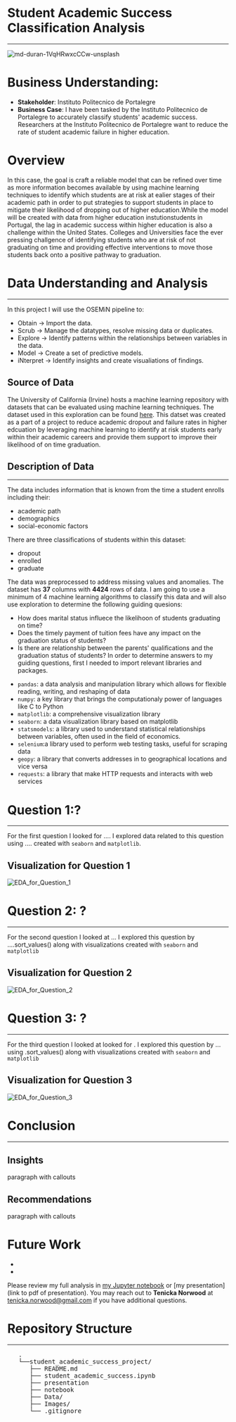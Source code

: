 # Student Academic Success Classification Analysis
***
![md-duran-1VqHRwxcCCw-unsplash](https://github.com/dataeducator/student_academic_success/assets/107881738/7ceeaca1-99f5-41fd-bbf6-9b0b1458d47b)




# Business Understanding:
* __Stakeholder__: Instituto Politecnico de Portalegre
* __Business Case__: I have been tasked by the Instituto Politecnico de Portalegre to accurately classify students' academic success. Researchers at the Instituto Politecnico de Portalegre want to reduce the rate of student academic failure in higher education. 

# Overview
In this case, the goal is craft a reliable model that can be refined over time as more information becomes available by using machine learning techniques to identify which students are at risk at ealier stages of their academic path in order to put strategies to support students in place to mitigate their likelihood of dropping out of higher education.While the model will be created with data from higher education instutionstudents in Portugal, the lag in academic success within higher education is also a challenge within the United States. Colleges and Universities face the ever pressing challgence of identifying students who are at risk of not graduating on time and providing effective interventions to move those students back onto a positive pathway to graduation. 

 # Data Understanding and Analysis
***
In this project I will use the OSEMiN pipeline to:

* Obtain → Import the data.
* Scrub → Manage the datatypes, resolve missing data or duplicates.
* Explore → Identify patterns within the relationships between variables in the data.
* Model → Create a set of predictive models.
* iNterpret → Identify insights and create visualiations of findings.

## Source of Data
The University of California (Irvine) hosts a machine learning repository with datasets that can be evaluated using machine learning techniques. The dataset used in this exploration can be found [here](https://archive.ics.uci.edu/dataset/697/predict+students+dropout+and+academic+success). This datset was created as a part of a project to reduce academic dropout and failure rates in higher edcuation by leveraging machine learning to identify at risk students early within their academic careers and provide them support to improve their likelihood of on time graduation.  


## Description of Data
***
The data includes information that is known from the time a student enrolls including their:
- academic path
- demographics
- social-economic factors

There are three classifications of students within this dataset:
- dropout
- enrolled
- graduate

The data was preprocessed to address missing values and anomalies. The dataset has __37__ columns with __4424__ rows of data. I am going to use a minimum of 4 machine learning algorithms to classify this data and will also use exploration to determine the following guiding quesions:

- How does marital status influece the likelihoon of students graduating on time?
- Does the timely payment of tuition fees have any impact on the graduation status of students?
- Is there are relationship between the parents' qualifications and the graduation status of students?
In order to determine answers to my guiding questions, first I needed to import relevant libraries and packages.

* <code>pandas</code>: a data analysis and manipulation library which allows for flexible reading, writing, and reshaping of data
* <code>numpy</code>: a key library that brings the computationaly power of languages like C to Python
* <code>matplotlib</code>: a comprehensive visualization library
* <code>seaborn</code>: a data visualization library based on matplotlib
* <code>statsmodels</code>: a library used to understand statistical relationships between variables, often used in the field of economics.
* <code>selenium</code>:a library used to perform web testing tasks, useful for scraping data 
* <code>geopy</code>: a library that converts addresses in to geographical locations and vice versa
* <code>requests</code>: a library that make HTTP requests and interacts with web services


# Question 1:?
***
For the first question I looked for .... I explored data related to this question using .... created with <code>seaborn</code> and <code>matplotlib</code>.

## Visualization for Question 1

![EDA_for_Question_1](Images/EDA_for_Question_1.png)

# Question 2:  ?
***
For the second question I looked at ... I explored this question by ...<cod>.sort_values()</code> along with visualizations created with <code>seaborn</code> and <code>matplotlib</code>

## Visualization for Question 2

![EDA_for_Question_2](Images/EDA_for_Question_2.png)

# Question 3: ?
***
For the third question I looked at looked for . I explored this question by ... using <cod>.sort_values()</code> along with visualizations created with <code>seaborn</code> and <code>matplotlib</code>

## Visualization for Question 3

![EDA_for_Question_3](Images/EDA_for_Question_3.png)

# Conclusion
***
## Insights
paragraph with callouts

## Recommendations
paragraph with callouts

# Future Work
*
*

Please review my full analysis in [my Jupyter notebook](https://github.com/dataeducator/student_academic_success/tree/main) or [my presentation](link to pdf of presentation).
You may reach out to __Tenicka Norwood__ at tenicka.norwood@gmail.com if you have additional questions.

# Repository Structure
***
<pre>
   .
   └──student_academic_success_project/
      ├── README.md                                            Overview for project reviewers  
      ├── student_academic_success.ipynb                       Documentation of Full Analysis in Jupyter notebook
      ├── presentation                                         PDF version of Full Analysis shown in a slidedeck
      ├── notebook                                             PDF version of Full Analysis shown in Jupyter notebook
      ├── Data/                                                Externally sourced data  
      ├── Images/                                              Includes images generated from python code and sourced externally
      └── .gitignore                                           Specifies intentionally untracked files
 </pre>
